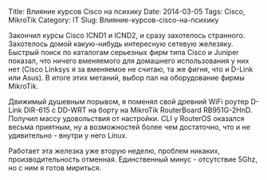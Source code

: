Title: Влияние курсов Cisco на психику
Date: 2014-03-05
Tags:  Cisco, MikroTik
Category: IT
Slug: Влияние-курсов-cisco-на-психику

Закончил курсы Cisco ICND1 и ICND2, и сразу захотелось странного.
Захотелось домой какую-нибудь интересную сетевую железяку.
Быстрый поиск по каталогам серьезных фирм типа Cisco и Juniper показал, что
ничего вменяемого для домашнего использования у них нет
(Cisco Linksys я за вменяемое не считаю, та же фигня, что и D-Link или Asus).
В итоге этих метаний, выбор пал на оборудование фирмы MikroTik.

Движимый душевным порывом, я поменял
свой древний WiFi роутер D-Link DIR-615 c DD-WRT на борту на MikroTik RouterBoard RB951G-2HnD.
Получил массу удовольствия от настройки. CLI у RouterOS
оказался весьма приятным, ну а возможностей более чем достаточно,
что и не удивительно - внутри у него Linux.

Работает эта железка уже вторую неделю, проблем никаких, производительность
отменная. Единственный минус - отсутствие 5Ghz, но с ним я готов мириться.
